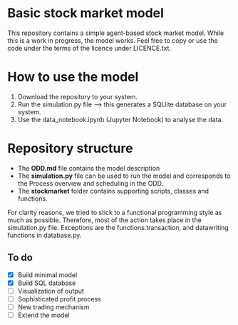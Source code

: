 # Basic stock market model
This repository contains a simple agent-based stock market model. While this is a work in progress, 
the model works. Feel free to copy or use the code under the terms of the licence under LICENCE.txt. 
 
# How to use the model
1. Download the repository to your system.
2. Run the simulation.py file --> this generates a SQLlite database on your system.
3. Use the data_notebook.ipynb (Jupyter Notebook) to analyse the data. 

# Repository structure

* The **ODD.md** file contains the model description
* The **simulation.py** file can be used to run the model and corresponds to the Process overview and scheduling in the ODD. 
* The **stockmarket** folder contains supporting scripts, classes and functions.

For clarity reasons, we tried to stick to a functional programming style as much as possible. Therefore, most of the action takes 
place in the simulation.py file. Exceptions are the functions.transaction, and datawriting functions in database.py.

## To do
- [x] Build minimal model
- [x] Build SQL database
- [ ] Visualization of output
- [ ] Sophisticated profit process
- [ ] New trading mechanism
- [ ] Extend the model 
